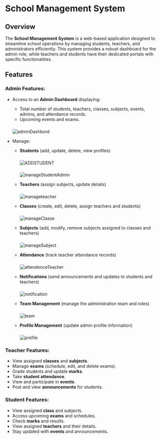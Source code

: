 # School Management System

## Overview
The **School Management System** is a web-based application designed to streamline school operations by managing students, teachers, and administrators efficiently. This system provides a robust dashboard for the admin role, while teachers and students have their dedicated portals with specific functionalities.

## Features
### Admin Features:
- Access to an **Admin Dashboard** displaying:
  - Total number of students, teachers, classes, subjects, events, admins, and attendance records.
  - Upcoming events and exams.
   ###
    ![adminDashbord](https://github.com/user-attachments/assets/c821e87c-2959-4b03-b45c-ac5e74910b1a)

- Manage:
  - **Students** (add, update, delete, view profiles)
       ###
    ![ADDSTUDENT](https://github.com/user-attachments/assets/8293cee4-fc21-4d10-b072-bca1c7ab58c8)
       ###
    ![manageStudentAdmin](https://github.com/user-attachments/assets/3e2cdf71-3591-4e0e-8c3f-40509b8e8b6c)

  - **Teachers** (assign subjects, update details)
       ###
    ![manageteacher](https://github.com/user-attachments/assets/9b9963df-1b44-48b9-8bec-f837d7e061ae)

  - **Classes** (create, edit, delete, assign teachers and students)
       ###
    ![manageClasse](https://github.com/user-attachments/assets/9821fa7c-ec7b-4bda-b3c9-f585fd1603cf)

  - **Subjects** (add, modify, remove subjects assigned to classes and teachers)
       ###
    ![manageSubject](https://github.com/user-attachments/assets/3453aab7-f283-478a-ace3-6f01e25f4514)

  - **Attendance** (track teacher attendance records)
       ###
    ![attendenceTeacher](https://github.com/user-attachments/assets/7ac228f4-02f5-47b6-ab63-bde3c9c52547)

  - **Notifications** (send announcements and updates to students and teachers)
       ###
    ![notification](https://github.com/user-attachments/assets/50eb7869-22ae-46dc-b5e7-3ddb547b8c13)

  - **Team Management** (manage the administration team and roles)
       ###
    ![team](https://github.com/user-attachments/assets/962fbf9e-0df0-49fa-b243-90ffa8e60fbb)

  - **Profile Management** (update admin profile information)
       ###
    ![profile](https://github.com/user-attachments/assets/93875599-ae5a-4099-9b58-9bd2cc349a0e)


### Teacher Features:
- View assigned **classes** and **subjects**.
- Manage **exams** (schedule, edit, and delete exams).
- Grade students and update **marks**.
- Take **student attendance**.
- View and participate in **events**.
- Post and view **announcements** for students.

### Student Features:
- View assigned **class** and subjects.
- Access upcoming **exams** and schedules.
- Check **marks** and results.
- View assigned **teachers** and their details.
- Stay updated with **events** and announcements.
